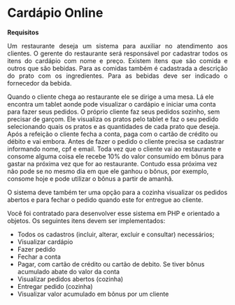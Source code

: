 # Cardápio Online

**Requisitos**

<p align="justify">Um restaurante deseja um sistema para auxiliar no atendimento aos clientes. O gerente do restaurante será
responsável por cadastrar todos os itens do cardápio com nome e preço. Existem itens que são comida e
outros que são bebidas. Para as comidas também é cadastrada a descrição do prato com os ingredientes. Para
as bebidas deve ser indicado o fornecedor da bebida.</p>

Quando o cliente chega ao restaurante ele se dirige a uma mesa. Lá ele encontra um tablet aonde pode
visualizar o cardápio e iniciar uma conta para fazer seus pedidos. O próprio cliente faz seus pedidos sozinho,
sem precisar de garçom. Ele visualiza os pratos pelo tablet e faz o seu pedido selecionando quais os pratos e
as quantidades de cada prato que deseja. Após a refeição o cliente fecha a conta, paga com o cartão de
crédito ou débito e vai embora. Antes de fazer o pedido o cliente precisa se cadastrar informando nome, cpf
e email. Toda vez que o cliente vai ao restaurante e consome alguma coisa ele recebe 10% do valor
consumido em bônus para gastar na próxima vez que for ao restaurante. Contudo essa próxima vez não pode
se no mesmo dia em que ele ganhou o bônus, por exemplo, consome hoje e pode utilizar o bônus a partir de
amanhã.

O sistema deve também ter uma opção para a cozinha visualizar os pedidos abertos e para fechar o pedido
quando este for entregue ao cliente.

Você foi contratado para desenvolver esse sistema em PHP e orientado a objetos. Os seguintes itens devem
ser implementados:

- Todos os cadastros (incluir, alterar, excluir e consultar) necessários;
- Visualizar cardápio
- Fazer pedido
- Fechar a conta
- Pagar, com cartão de crédito ou cartão de debito. Se tiver bônus acumulado abate do valor da conta
- Visualizar pedidos abertos (cozinha)
- Entregar pedido (cozinha)
- Visualizar valor acumulado em bônus por um cliente
